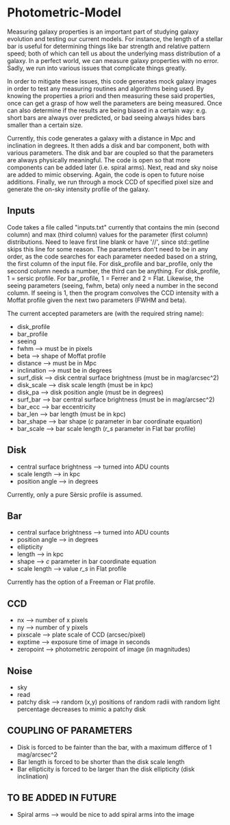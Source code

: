 # Photometric-Model

Measuring galaxy properties is an important part of studying galaxy evolution and testing our current models. For instance, the length of a stellar bar is useful for determining things like bar strength and relative pattern speed; both of which can tell us about the underlying mass distribution of a galaxy. In a perfect world, we can measure galaxy properties with no error. Sadly, we run into various issues that complicate things greatly. 

In order to mitigate these issues, this code generates mock galaxy images in order to test any measuring routines and algorithms being used. By knowing the properties a priori and then measuring these said properties, once can get a grasp of how well the parameters are being measured. Once can also determine if the results are being biased in a certain way: e.g. short bars are always over predicted, or bad seeing always hides bars smaller than a certain size.

Currently, this code generates a galaxy with a distance in Mpc and inclination in degrees. It then adds a disk and bar component, both with various parameters. The disk and bar are coupled so that the parameters are always physically meaningful. The code is open so that more components can be added later (i.e. spiral arms). Next, read and sky noise are added to mimic observing. Again, the code is open to future noise additions. Finally, we run through a mock CCD of specified pixel size and generate the on-sky intensity profile of the galaxy.

Inputs
------
Code takes a file called "inputs.txt" currently that contains the min (second column) and max (third column) values for the parameter (first column) distributions. Need to leave first line blank or have '//', since std::getline skips this line for some reason. The parameters don't need to be in any order, as the code searches for each parameter needed based on a string, the first column of the input file. For disk_profile and bar_profile, only the second column needs a number, the third can be anything. For disk_profile, 1 = sersic profile. For bar_profile, 1 = Ferrer and 2 = Flat. Likewise, the seeing parameters (seeing, fwhm, beta) only need a number in the second column. If seeing is 1, then the program convolves the CCD intensity with a Moffat profile given the next two parameters (FWHM and beta).

The current accepted parameters are (with the required string name):
+ disk_profile
+ bar_profile
+ seeing
+ fwhm --> must be in pixels
+ beta --> shape of Moffat profile
+ distance --> must be in Mpc
+ inclination --> must be in degrees
+ surf_disk --> disk central surface brightness (must be in mag/arcsec^2)
+ disk_scale --> disk scale length (must be in kpc)
+ disk_pa --> disk position angle (must be in degrees)
+ surf_bar --> bar central surface brightness (must be in mag/arcsec^2)
+ bar_ecc --> bar eccentricity
+ bar_len --> bar length (must be in kpc)
+ bar_shape --> bar shape (*c* parameter in bar coordinate equation)
+ bar_scale --> bar scale length (*r_s* parameter in Flat bar profile)

Disk
----
+ central surface brightness --> turned into ADU counts
+ scale length --> in kpc
+ position angle --> in degrees

Currently, only a pure Sèrsic profile is assumed.

Bar
---
+ central surface brightness --> turned into ADU counts
+ position angle --> in degrees
+ ellipticity
+ length --> in kpc
+ shape --> *c* parameter in bar coordinate equation
+ scale length --> value *r_s* in Flat profile

Currently has the option of a Freeman or Flat profile.

CCD
---
+ nx --> number of x pixels
+ ny --> number of y pixels
+ pixscale --> plate scale of CCD (arcsec/pixel)
+ exptime --> exposure time of image in seconds
+ zeropoint --> photometric zeropoint of image (in magnitudes)

Noise
-----
+ sky
+ read
+ patchy disk --> random (x,y) positions of random radii with random light percentage decreases to mimic a patchy disk

COUPLING OF PARAMETERS
----------------------

+ Disk is forced to be fainter than the bar, with a maximum differce of 1 mag/arcsec^2
+ Bar length is forced to be shorter than the disk scale length
+ Bar ellipticity is forced to be larger than the disk ellipticity (disk inclination)

TO BE ADDED IN FUTURE
---------------------

+ Spiral arms --> would be nice to add spiral arms into the image
